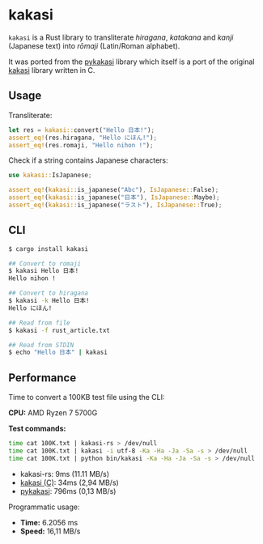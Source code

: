 # kakasi

`kakasi` is a Rust library to transliterate *hiragana*, *katakana* and *kanji* (Japanese text) into *rōmaji* (Latin/Roman alphabet).

It was ported from the [pykakasi](https://codeberg.org/miurahr/pykakasi) library which itself is a port of the original
[kakasi](http://kakasi.namazu.org/) library written in C.

## Usage

Transliterate:

```rust
let res = kakasi::convert("Hello 日本!");
assert_eq!(res.hiragana, "Hello にほん!");
assert_eq!(res.romaji, "Hello nihon !");
```

Check if a string contains Japanese characters:

```rust
use kakasi::IsJapanese;

assert_eq!(kakasi::is_japanese("Abc"), IsJapanese::False);
assert_eq!(kakasi::is_japanese("日本"), IsJapanese::Maybe);
assert_eq!(kakasi::is_japanese("ラスト"), IsJapanese::True);
```

## CLI

```sh
$ cargo install kakasi

## Convert to romaji
$ kakasi Hello 日本!
Hello nihon !

## Convert to hiragana
$ kakasi -k Hello 日本!
Hello にほん!

## Read from file
$ kakasi -f rust_article.txt

## Read from STDIN
$ echo "Hello 日本" | kakasi
```

## Performance

Time to convert a 100KB test file using the CLI:

**CPU:** AMD Ryzen 7 5700G

**Test commands:**
```sh
time cat 100K.txt | kakasi-rs > /dev/null
time cat 100K.txt | kakasi -i utf-8 -Ka -Ha -Ja -Sa -s > /dev/null
time cat 100K.txt | python bin/kakasi -Ka -Ha -Ja -Sa -s > /dev/null
```

- kakasi-rs: 9ms (11.11 MB/s)
- [kakasi (C)](https://github.com/loretoparisi/kakasi/): 34ms (2,94 MB/s)
- [pykakasi](https://codeberg.org/miurahr/pykakasi): 796ms (0,13 MB/s)

Programmatic usage:

- **Time:** 6.2056 ms
- **Speed:** 16,11 MB/s
